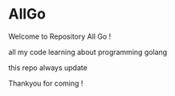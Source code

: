 # AllGo

Welcome to Repository All Go !

all my code learning about programming golang

this repo always update 

Thankyou for coming !